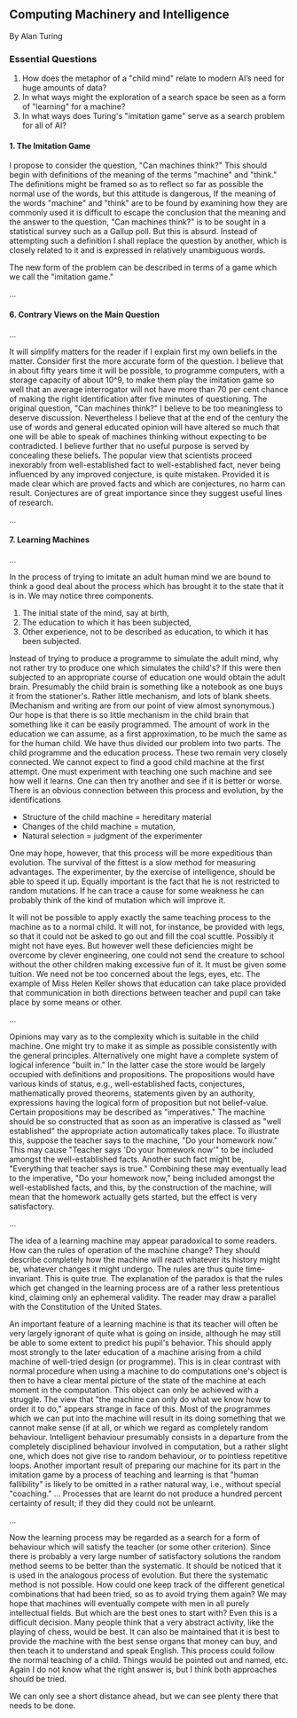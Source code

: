 ## Computing Machinery and Intelligence

By Alan Turing

### Essential Questions

1. How does the metaphor of a "child mind" relate to modern AI’s need for huge amounts of data?
2. In what ways might the exploration of a search space be seen as a form of "learning" for a machine?
3. In what ways does Turing's "imitation game" serve as a search problem for all of AI?

#### 1. The Imitation Game

I propose to consider the question, "Can machines think?" This should begin with
definitions of the meaning of the terms "machine" and "think." The definitions might be
framed so as to reflect so far as possible the normal use of the words, but this attitude is
dangerous, If the meaning of the words "machine" and "think" are to be found by
examining how they are commonly used it is difficult to escape the conclusion that the
meaning and the answer to the question, "Can machines think?" is to be sought in a
statistical survey such as a Gallup poll. But this is absurd. Instead of attempting such a
definition I shall replace the question by another, which is closely related to it and is
expressed in relatively unambiguous words.

The new form of the problem can be described in terms of a game which we call the
"imitation game."

...

#### 6. Contrary Views on the Main Question

...

It will simplify matters for the reader if I explain first my own beliefs in the matter.
Consider first the more accurate form of the question. I believe that in about fifty years
time it will be possible, to programme computers, with a storage capacity of about 10^9, to
make them play the imitation game so well that an average interrogator will not have
more than 70 per cent chance of making the right identification after five minutes of
questioning. The original question, "Can machines think?" I believe to be too
meaningless to deserve discussion. Nevertheless I believe that at the end of the century
the use of words and general educated opinion will have altered so much that one will be
able to speak of machines thinking without expecting to be contradicted. I believe further
that no useful purpose is served by concealing these beliefs. The popular view that
scientists proceed inexorably from well-established fact to well-established fact, never
being influenced by any improved conjecture, is quite mistaken. Provided it is made clear
which are proved facts and which are conjectures, no harm can result. Conjectures are of
great importance since they suggest useful lines of research.

...

#### 7. Learning Machines

...

In the process of trying to imitate an adult human mind we are bound to think a good deal
about the process which has brought it to the state that it is in. We may notice three
components.

1. The initial state of the mind, say at birth,
2. The education to which it has been subjected,
3. Other experience, not to be described as education, to which it has been subjected.

Instead of trying to produce a programme to simulate the adult mind, why not rather try
to produce one which simulates the child's? If this were then subjected to an appropriate
course of education one would obtain the adult brain. Presumably the child brain is
something like a notebook as one buys it from the stationer's. Rather little mechanism,
and lots of blank sheets. (Mechanism and writing are from our point of view almost
synonymous.) Our hope is that there is so little mechanism in the child brain that
something like it can be easily programmed. The amount of work in the education we can
assume, as a first approximation, to be much the same as for the human child.
We have thus divided our problem into two parts. The child programme and the
education process. These two remain very closely connected. We cannot expect to find a
good child machine at the first attempt. One must experiment with teaching one such
machine and see how well it learns. One can then try another and see if it is better or
worse. There is an obvious connection between this process and evolution, by the
identifications

- Structure of the child machine = hereditary material
- Changes of the child machine = mutation,
- Natural selection = judgment of the experimenter

One may hope, however, that this process will be more expeditious than evolution. The
survival of the fittest is a slow method for measuring advantages. The experimenter, by
the exercise of intelligence, should be able to speed it up. Equally important is the fact
that he is not restricted to random mutations. If he can trace a cause for some weakness
he can probably think of the kind of mutation which will improve it.

It will not be possible to apply exactly the same teaching process to the machine as to a
normal child. It will not, for instance, be provided with legs, so that it could not be asked
to go out and fill the coal scuttle. Possibly it might not have eyes. But however well these
deficiencies might be overcome by clever engineering, one could not send the creature to
school without the other children making excessive fun of it. It must be given some
tuition. We need not be too concerned about the legs, eyes, etc. The example of Miss
Helen Keller shows that education can take place provided that communication in both
directions between teacher and pupil can take place by some means or other.

...

Opinions may vary as to the complexity which is suitable in the child machine. One
might try to make it as simple as possible consistently with the general principles.
Alternatively one might have a complete system of logical inference "built in." In the
latter case the store would be largely occupied with definitions and propositions. The
propositions would have various kinds of status, e.g., well-established facts, conjectures,
mathematically proved theorems, statements given by an authority, expressions having
the logical form of proposition but not belief-value. Certain propositions may be
described as "imperatives." The machine should be so constructed that as soon as an
imperative is classed as "well established" the appropriate action automatically takes
place. To illustrate this, suppose the teacher says to the machine, "Do your homework
now." This may cause "Teacher says 'Do your homework now'" to be included amongst
the well-established facts. Another such fact might be, "Everything that teacher says is
true." Combining these may eventually lead to the imperative, "Do your homework now,"
being included amongst the well-established facts, and this, by the construction of the
machine, will mean that the homework actually gets started, but the effect is very
satisfactory.

...

The idea of a learning machine may appear paradoxical to some readers. How can the
rules of operation of the machine change? They should describe completely how the
machine will react whatever its history might be, whatever changes it might undergo. The
rules are thus quite time-invariant. This is quite true. The explanation of the paradox is
that the rules which get changed in the learning process are of a rather less pretentious
kind, claiming only an ephemeral validity. The reader may draw a parallel with the
Constitution of the United States.

An important feature of a learning machine is that its teacher will often be very largely
ignorant of quite what is going on inside, although he may still be able to some extent to
predict his pupil's behavior. This should apply most strongly to the later education of a
machine arising from a child machine of well-tried design (or programme). This is in
clear contrast with normal procedure when using a machine to do computations one's
object is then to have a clear mental picture of the state of the machine at each moment in
the computation. This object can only be achieved with a struggle. The view that "the
machine can only do what we know how to order it to do," appears strange in face of
this. Most of the programmes which we can put into the machine will result in its doing
something that we cannot make sense (if at all, or which we regard as completely random
behaviour. Intelligent behaviour presumably consists in a departure from the completely
disciplined behaviour involved in computation, but a rather slight one, which does not
give rise to random behaviour, or to pointless repetitive loops. Another important result
of preparing our machine for its part in the imitation game by a process of teaching and
learning is that "human fallibility" is likely to be omitted in a rather natural way, i.e.,
without special "coaching." ... Processes that are learnt do not produce a hundred percent
certainty of result; if they did they could not be unlearnt.

...

Now the learning process may be regarded as a search for a form of
behaviour which will satisfy the teacher (or some other criterion). Since there is probably
a very large number of satisfactory solutions the random method seems to be better than
the systematic. It should be noticed that it is used in the analogous process of evolution.
But there the systematic method is not possible. How could one keep track of the
different genetical combinations that had been tried, so as to avoid trying them again?
We may hope that machines will eventually compete with men in all purely intellectual
fields. But which are the best ones to start with? Even this is a difficult decision. Many
people think that a very abstract activity, like the playing of chess, would be best. It can
also be maintained that it is best to provide the machine with the best sense organs that
money can buy, and then teach it to understand and speak English. This process could
follow the normal teaching of a child. Things would be pointed out and named, etc.
Again I do not know what the right answer is, but I think both approaches should be tried.

We can only see a short distance ahead, but we can see plenty there that needs to be done.
